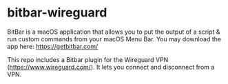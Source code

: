 # bitbar-wireguard

BitBar is a macOS application that allows you to put the output of a script & run custom commands from your macOS Menu Bar. You may download the app here: https://getbitbar.com/

This repo includes a Bitbar plugin for the Wireguard VPN (https://www.wireguard.com/). It lets you connect and disconnect from a VPN.
